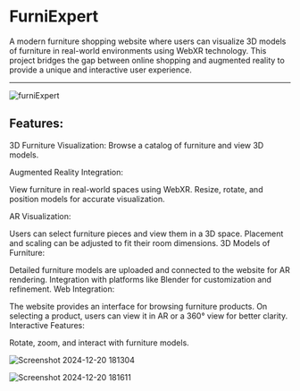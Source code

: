 # FurniExpert
A modern furniture shopping website where users can visualize 3D models of furniture in real-world environments using WebXR technology. This project bridges the gap between online shopping and augmented reality to provide a unique and interactive user experience.

---
![furniExpert](https://github.com/user-attachments/assets/d7650ccf-f48d-48e6-9983-a7c57c14c5ca)

## Features:

3D Furniture Visualization: Browse a catalog of furniture and view 3D models.

Augmented Reality Integration:

View furniture in real-world spaces using WebXR.
Resize, rotate, and position models for accurate visualization.


AR Visualization:

Users can select furniture pieces and view them in a 3D space.
Placement and scaling can be adjusted to fit their room dimensions.
3D Models of Furniture:

Detailed furniture models are uploaded and connected to the website for AR rendering.
Integration with platforms like Blender for customization and refinement.
Web Integration:

The website provides an interface for browsing furniture products.
On selecting a product, users can view it in AR or a 360° view for better clarity.
Interactive Features:

Rotate, zoom, and interact with furniture models.

![Screenshot 2024-12-20 181304](https://github.com/user-attachments/assets/d7b37a0f-c24c-413b-9e59-36ebefbdd04e)


![Screenshot 2024-12-20 181611](https://github.com/user-attachments/assets/6677805e-4dba-4530-82d2-ff5752e93ec7)



